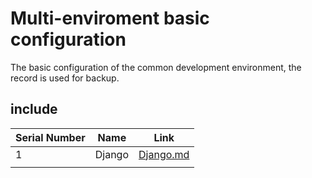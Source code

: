 # Multi-enviroment basic configuration

The basic configuration of the common development environment, the record is used for backup.

## include

|Serial Number|Name|Link|
|-|-|-|
|1|Django|[Django.md](https://github.com/FOCUSEON/basic-enviroment-configuration/blob/master/Django.md)|
||||
